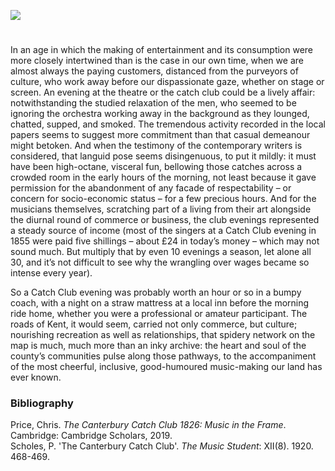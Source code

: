 <a href="https://beta.kent-maps.online"><img src="https://beta.kent-maps.online/juncture/ve-button.png"></a>
<param ve-config title="Canterbury Catch Club" author="Dr Chris Price" layout="vtl" banner="https://raw.githubusercontent.com/kent-map/images/main/banners/19c.jpg">

<param ve-entity eid="Q29303" aliases="Canterbury">

#

In an age in which the making of entertainment and its consumption were more closely intertwined than is the case in our own time, when we are almost always the paying customers, distanced from the purveyors of culture, who work away before our dispassionate gaze, whether on stage or screen. An evening at the theatre or the catch club could be a lively affair: notwithstanding the studied relaxation of the men, who seemed to be ignoring the orchestra working away in the background as they lounged, chatted, supped, and smoked. The tremendous activity recorded in the local papers seems to suggest more commitment than that casual demeanour might betoken. And when the testimony of the contemporary writers is considered, that languid pose seems disingenuous, to put it mildly: it must have been high-octane, visceral fun, bellowing those catches across a crowded room in the early hours of the morning, not least because it gave permission for the abandonment of any facade of respectability – or concern for socio-economic status – for a few precious hours. And for the musicians themselves, scratching part of a living from their art alongside the diurnal round of commerce or business, the club evenings represented a steady source of income (most of the singers at a Catch Club evening in 1855 were paid five shillings – about £24 in today’s money –  which may not sound much. But multiply that by even 10 evenings a season, let alone all 30, and it’s not difficult to see why the wrangling over wages became so intense every year).

So a Catch Club evening was probably worth an hour or so in a bumpy coach, with a night on a straw mattress at a local inn before the morning ride home, whether you were a professional or amateur participant. The roads of Kent, it would seem, carried not only commerce, but culture; nourishing recreation as well as relationships, that spidery network on the map is much, much more than an inky archive: the heart and soul of the county’s communities pulse along those pathways, to the accompaniment of the most cheerful, inclusive, good-humoured music-making our land has ever known.
<param ve-image url="https://upload.wikimedia.org/wikipedia/commons/6/65/Charles_B_Newhouse_-_The_London-Dover_Royal_Mail%2C_c_1830-1840_-_B2001.2.1027_-_Yale_Center_for_British_Art.jpg" label="The London-Dover Royal Mail" attribution="Yale Center for British Art, C.B. Newhouse, CC0, via Wikimedia Commons">

### Bibliography
Price, Chris. _The Canterbury Catch Club 1826: Music in the Frame_. Cambridge: Cambridge Scholars, 2019.   
Scholes, P. 'The Canterbury Catch Club'. _The Music Student_: XII(8). 1920. 468-469.  
